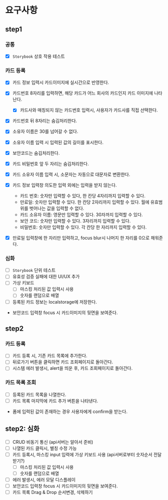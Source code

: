 # 요구사항

## step1

### 공통

- [x] `Storybook` 상호 작용 테스트

### 카드 등록

- [x] 카드 정보 입력시 카드이미지에 실시간으로 반영한다.
- [x] 카드번호 8자리를 입력하면, 해당 카드가 어느 회사의 카드인지 카드 이미지에 나타난다.
  - [x] 카드사와 매칭되지 않는 카드번호 입력시, 사용자가 카드사를 직접 선택한다.
- [x] 카드번호 뒤 8자리는 숨김처리한다.

- [x] 소유자 이름은 30를 넘어갈 수 없다.
- [x] 소유자 이름 입력 시 입력된 값의 길이를 표시한다.
- [x] 보안코드는 숨김처리한다.
- [x] 카드 비밀번호 앞 두 자리는 숨김처리한다.
- [x] 카드 소유자 이름 입력 시, 소문자는 자동으로 대문자로 변환한다.
- [x] 카드 정보 입력창 의도한 입력 외에는 입력을 받지 않는다.
  - 카드 번호: 숫자만 입력할 수 있다, 한 칸당 4자리까지 입력할 수 있다.
  - 만료일: 숫자만 입력할 수 있다. 한 칸당 2자리까지 입력할 수 있다. 월에 유효범위를 벗어나는 값을 입력할 수 없다.
  - 카드 소유자 이름: 영문만 입력할 수 있다. 30자까지 입력할 수 있다.
  - 보안 코드: 숫자만 입력할 수 있다. 3자리까지 입력할 수 있다.
  - 비밀번호: 숫자만 입력할 수 있다. 각 칸당 한 자리까지 입력할 수 있다.
- [x] 만료일 입력창에 한 자리만 입력하고, focus blur시 나머지 한 자리를 0으로 채워준다.

### 심화

- [ ] `Storybook` 단위 테스트
- [ ] 유효성 검증 실패에 대한 UI/UX 추가
- [ ] 가상 키보드
  - [ ] 마스킹 처리된 값 입력시 사용
  - [ ] 숫자를 랜덤으로 배열
- [ ] 등록된 카드 정보는 localstorage에 저장한다.
- 보안코드 입력창 focus 시 카드이미지의 뒷면을 보여준다.

## step2

### 카드 등록

- [ ] 카드 등록 시, 기존 카드 목록에 추가한다.
- [ ] 뒤로가기 버튼을 클릭하면 카드 조회페이지로 돌아간다.
- [ ] 시스템 에러 발생시, alert을 띄운 후, 카드 조회페이지로 돌아간다.

### 카드 목록 조회

- [ ] 등록된 카드 목록을 나열한다.
- [ ] 카드 목록 마지막에 카드 추가 버튼을 나타낸다.

- 폼에 입력된 값이 존재하는 경우 사용자에게 confirm을 받는다.

## step2: 심화

- [ ] CRUD 비동기 통신 (api서버는 알아서 준비)
- [ ] 나열된 카드 클릭시, 별칭 수정 가능
- [ ] 카드 등록시, 마스킹 input 입력에 가상 키보드 사용 (api서버로부터 숫자순서 전달받기?)
  - [ ] 마스킹 처리된 값 입력시 사용
  - [ ] 숫자를 랜덤으로 배열
- [ ] 에러 발생시, 에러 모달 디스플레이
- [ ] 보안코드 입력창 focus 시 카드이미지의 뒷면을 보여준다.
- [ ] 카드 목록 Drag & Drop 순서변경, 삭제하기
